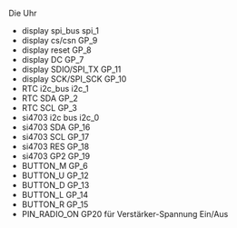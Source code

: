 Die Uhr
 * display spi_bus spi_1
 * display cs/csn GP_9
 * display reset GP_8
 * display DC GP_7
 * display SDIO/SPI_TX GP_11
 * display SCK/SPI_SCK GP_10
 * RTC  i2c_bus i2c_1
 * RTC SDA GP_2
 * RTC SCL GP_3
 * si4703 i2c bus i2c_0
 * si4703 SDA GP_16
 * si4703 SCL GP_17
 * si4703 RES GP_18
 * si4703 GP2 GP_19
 * BUTTON_M GP_6
 * BUTTON_U GP_12
 * BUTTON_D GP_13
 * BUTTON_L GP_14
 * BUTTON_R GP_15
 * PIN_RADIO_ON GP20 für Verstärker-Spannung Ein/Aus

